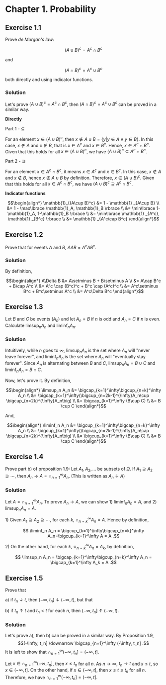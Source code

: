 # Chapter 1. Probability

## Exercise 1.1
Prove _de Morgan's law_:

$$(A\cup B)^c=A^c\cap B^c$$

and

$$(A\cap B)^c=A^c\cup B^c$$

both directly and using indicator functions.

### Solution
Let's prove $(A\cup B)^c=A^c\cap B^c$, then $(A\cap B)^c=A^c\cup B^c$ can be proved in a similar way.

**Directly**

Part 1 - $\subseteq$

For an element $x\in(A\cup B)^c$, then $x\notin A\cup B=\{y | y\in A \vee y\in B\}$. In this case, $x\notin A$ and $x\notin B$, that is $x\in A^c$ and $x\in B^c$. Hence, $x\in A^c\cap B^c$. Given that this holds for all $x\in(A\cup B)^c$, we have $(A\cup B)^c \subseteq A^c\cap B^c$.

Part 2 - $\supseteq$

For an element $x\in A^c\cap B^c$, it means $x\in A^c$ and $x\in B^c$. In this case, $x\notin A$ and $x\notin B$, hence $x\notin A\cup B$ by definition. Therefore, $x\in (A\cup B)^c$. Given that this holds for all $x\in A^c\cap B^c$, we have $(A\cup B)^c \supseteq A^c\cap B^c$.


**Indicator functions**

$$\begin{align*}
\mathbb{1}_{(A\cup B)^c} &= 1 - \mathbb{1} _{A\cup B} \\
  &= 1 - \max\lbrace \mathbb{1}_A, \mathbb{1}_B \rbrace \\
  &= \min\lbrace 1-\mathbb{1}_A, 1-\mathbb{1}_B \rbrace \\
  &= \min\lbrace \mathbb{1} _{A^c}, \mathbb{1} _{B^c} \rbrace \\
  &= \mathbb{1} _{A^c\cap B^c}
\end{align*}$$


## Exercise 1.2
Prove that for events $A$ and $B$, $A\Delta B = A^c \Delta B^c$.

### Solution
By definition,

$$\begin{align*}
A\Delta B &= A\setminus B + B\setminus A \\
  &= A\cap B^c + B\cap A^c \\
  &= A^c \cap (B^c)^c + B^c \cap (A^c)^c \\
  &= A^c\setminus B^c + B^c\setminus A^c \\
  &= A^c\Delta B^c
\end{align*}$$


## Exercise 1.3
Let $B$ and $C$ be events $(A_n)$ and let $A_n=B$ if $n$ is odd and $A_n=C$ if $n$ is even. Calculate $\limsup_{n} A_n$ and $\liminf_{n} A_n$.

### Solution
Intuitively, while $n$ goes to $\infty$, $\limsup_{n} A_n$ is the set where $A_n$ will "never leave forever", and $\liminf_{n} A_n$ is the set where $A_n$ will "eventually stay forever". Since $A_n$ is alternating between $B$ and $C$, $\limsup_{n} A_n = B\cup C$ and $\liminf_{n} A_n = B\cap C$.

Now, let's prove it. By definition,

$$\begin{align*}
\limsup_n A_n &= \bigcap_{k=1}^\infty\bigcup_{n=k}^\infty A_n \\
  &= \bigcap_{k=1}^\infty(\bigcup_{n=2k-1}^{\infty}A_n\cup \bigcup_{n=2k}^{\infty}A_n\big) \\
  &= \bigcap_{k=1}^\infty (B\cup C) \\
  &= B \cup C
\end{align*}$$

And,

$$\begin{align*}
\liminf_n A_n &= \bigcup_{k=1}^\infty\bigcap_{n=k}^\infty A_n \\
  &= \bigcup_{k=1}^\infty(\bigcap_{n=2k-1}^{\infty}A_n\cap \bigcap_{n=2k}^{\infty}A_n\big) \\
  &= \bigcup_{k=1}^\infty (B\cap C) \\
  &= B \cap C
\end{align*}$$


## Exercise 1.4
Prove part b) of proposition 1.9: Let $A_1,A_2,\ldots$ be subsets of $\Omega$. If $A_1\supseteq A_2\supseteq \cdots$, then $A_n\to A=\cap_{n=1}^\infty A_n$. (This is written as $A_n\downarrow A$)

### Solution
Let $A=\cap_{n=1}^\infty A_n$. To prove $A_n\to A$, we can show 1\) $\liminf_n A_n = A$, and 2\) $\limsup_n A_n = A$.

1\) Given $A_1\supseteq A_2\supseteq \cdots$, for each $k$, $\cap_{n=k}^\infty A_n=A$. Hence by definition,

$$ \liminf_n A_n = \bigcup_{k=1}^\infty\bigcap_{n=k}^\infty A_n=\bigcup_{k=1}^\infty A = A .$$

2\) On the other hand, for each $k$, $\cup_{n=k}^\infty A_n = A_k$, by definition,

$$ \limsup_n A_n = \bigcap_{k=1}^\infty\bigcup_{n=k}^\infty A_n = \bigcap_{k=1}^\infty A_k = A .$$


## Exercise 1.5
Prove that

a\) if $t_n\downarrow t$, then $(-\infty, t_n]\downarrow (-\infty, t]$, but that

b\) if $t_n\uparrow t$ and $t_n < t$ for each $n$, then $(-\infty, t_n]\uparrow (-\infty, t)$.

### Solution
Let's prove a), then b) can be proved in a similar way. By Proposition 1.9,
$$(-\infty, t_n] \downarrow \bigcap_{n=1}^\infty (-\infty, t_n] .$$
It is left to show that $\cap_{n=1}^\infty(-\infty, t_n] = (-\infty, t]$.

Let $x\in\cap_{n=1}^\infty(-\infty, t_n]$, then $x\leq t_n$ for all $n$. As $n\to\infty$, $t_n\to t$ and $x \leq t$, so $x\in (-\infty, t]$. On the other hand, if $x\in(-\infty, t]$, then $x\leq t\leq t_n$ for all $n$. Therefore, we have $\cap_{n=1}^\infty(-\infty, t_n] = (-\infty, t]$.

